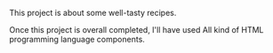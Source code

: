 This project is about some well-tasty recipes.


Once this project is overall completed, I'll have used All kind of HTML programming language components.
